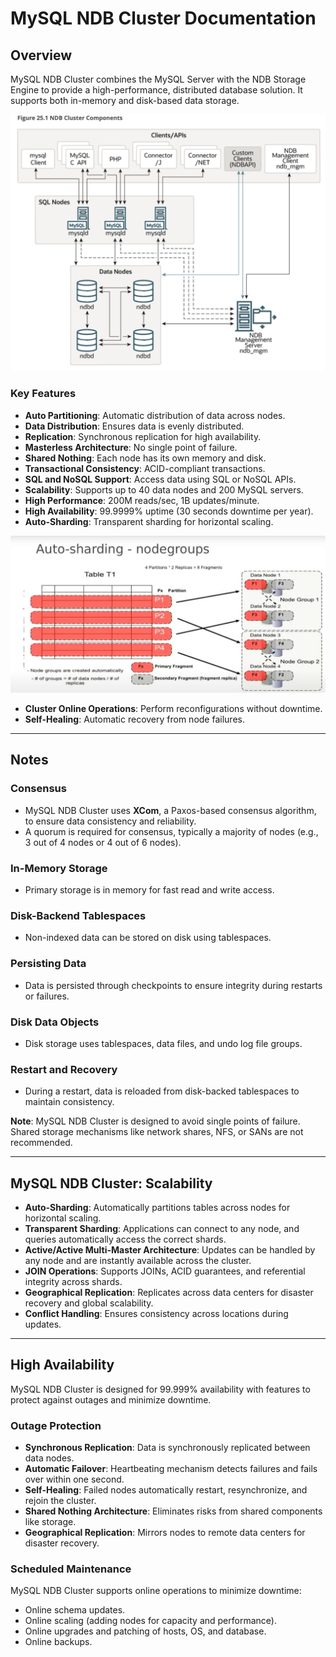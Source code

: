 # MySQL NDB Cluster Documentation

## Overview

MySQL NDB Cluster combines the MySQL Server with the NDB Storage Engine to provide a high-performance, distributed database solution. It supports both in-memory and disk-based data storage.

![architecture](./cluster.png)

### Key Features
- **Auto Partitioning**: Automatic distribution of data across nodes.
- **Data Distribution**: Ensures data is evenly distributed.
- **Replication**: Synchronous replication for high availability.
- **Masterless Architecture**: No single point of failure.
- **Shared Nothing**: Each node has its own memory and disk.
- **Transactional Consistency**: ACID-compliant transactions.
- **SQL and NoSQL Support**: Access data using SQL or NoSQL APIs.
- **Scalability**: Supports up to 40 data nodes and 200 MySQL servers.
- **High Performance**: 200M reads/sec, 1B updates/minute.
- **High Availability**: 99.9999% uptime (30 seconds downtime per year).
- **Auto-Sharding**: Transparent sharding for horizontal scaling.

![architecture](./sharding.png)

- **Cluster Online Operations**: Perform reconfigurations without downtime.
- **Self-Healing**: Automatic recovery from node failures.

---

## Notes

### Consensus
- MySQL NDB Cluster uses **XCom**, a Paxos-based consensus algorithm, to ensure data consistency and reliability.
- A quorum is required for consensus, typically a majority of nodes (e.g., 3 out of 4 nodes or 4 out of 6 nodes).

### In-Memory Storage
- Primary storage is in memory for fast read and write access.

### Disk-Backend Tablespaces
- Non-indexed data can be stored on disk using tablespaces.

### Persisting Data
- Data is persisted through checkpoints to ensure integrity during restarts or failures.

### Disk Data Objects
- Disk storage uses tablespaces, data files, and undo log file groups.

### Restart and Recovery
- During a restart, data is reloaded from disk-backed tablespaces to maintain consistency.

**Note**: MySQL NDB Cluster is designed to avoid single points of failure. Shared storage mechanisms like network shares, NFS, or SANs are not recommended.

---

## MySQL NDB Cluster: Scalability

- **Auto-Sharding**: Automatically partitions tables across nodes for horizontal scaling.
- **Transparent Sharding**: Applications can connect to any node, and queries automatically access the correct shards.
- **Active/Active Multi-Master Architecture**: Updates can be handled by any node and are instantly available across the cluster.
- **JOIN Operations**: Supports JOINs, ACID guarantees, and referential integrity across shards.
- **Geographical Replication**: Replicates across data centers for disaster recovery and global scalability.
- **Conflict Handling**: Ensures consistency across locations during updates.

---

## High Availability

MySQL NDB Cluster is designed for 99.999% availability with features to protect against outages and minimize downtime.

### Outage Protection
- **Synchronous Replication**: Data is synchronously replicated between data nodes.
- **Automatic Failover**: Heartbeating mechanism detects failures and fails over within one second.
- **Self-Healing**: Failed nodes automatically restart, resynchronize, and rejoin the cluster.
- **Shared Nothing Architecture**: Eliminates risks from shared components like storage.
- **Geographical Replication**: Mirrors nodes to remote data centers for disaster recovery.

### Scheduled Maintenance
MySQL NDB Cluster supports online operations to minimize downtime:
- Online schema updates.
- Online scaling (adding nodes for capacity and performance).
- Online upgrades and patching of hosts, OS, and database.
- Online backups.

